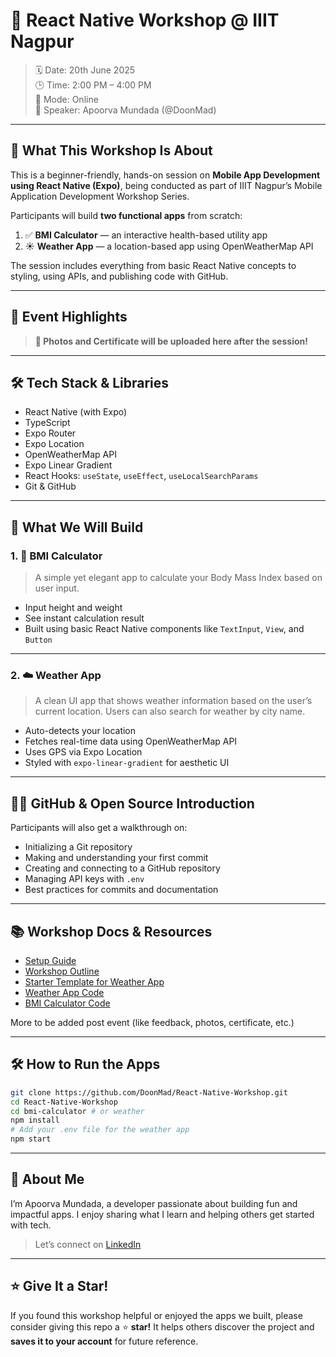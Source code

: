 # 🚀 React Native Workshop @ IIIT Nagpur

> 🗓️ Date: 20th June 2025\
> 🕒 Time: 2:00 PM – 4:00 PM\
> 📍 Mode: Online\
> 🎤 Speaker: Apoorva Mundada (@DoonMad)

---

## 🧠 What This Workshop Is About

This is a beginner-friendly, hands-on session on **Mobile App Development using React Native (Expo)**, being conducted as part of IIIT Nagpur’s Mobile Application Development Workshop Series.

Participants will build **two functional apps** from scratch:

1. ✅ **BMI Calculator** — an interactive health-based utility app
2. ☀️ **Weather App** — a location-based app using OpenWeatherMap API

The session includes everything from basic React Native concepts to styling, using APIs, and publishing code with GitHub.

---

## 📸 Event Highlights

<!-- Certificate and photos to be added here post event -->

> **📸 Photos and Certificate will be uploaded here after the session!**

---

## 🛠️ Tech Stack & Libraries

* React Native (with Expo)
* TypeScript
* Expo Router
* Expo Location
* OpenWeatherMap API
* Expo Linear Gradient
* React Hooks: `useState`, `useEffect`, `useLocalSearchParams`
* Git & GitHub

---

## 📱 What We Will Build

### 1. 🧼 BMI Calculator

> A simple yet elegant app to calculate your Body Mass Index based on user input.

* Input height and weight
* See instant calculation result
* Built using basic React Native components like `TextInput`, `View`, and `Button`

---

### 2. ☁️ Weather App

> A clean UI app that shows weather information based on the user’s current location. Users can also search for weather by city name.

* Auto-detects your location
* Fetches real-time data using OpenWeatherMap API
* Uses GPS via Expo Location
* Styled with `expo-linear-gradient` for aesthetic UI

---

## 🧑‍💻 GitHub & Open Source Introduction

Participants will also get a walkthrough on:

* Initializing a Git repository
* Making and understanding your first commit
* Creating and connecting to a GitHub repository
* Managing API keys with `.env`
* Best practices for commits and documentation

---

## 📚 Workshop Docs & Resources

* [Setup Guide](./docs/setup-guide.md)
* [Workshop Outline](./docs/workshop-outline.md)
* [Starter Template for Weather App](./starter-template/)
* [Weather App Code](./apps/Weather)
* [BMI Calculator Code](./apps/BMI-Calculator)

More to be added post event (like feedback, photos, certificate, etc.)

---

## 🛠️ How to Run the Apps

```bash
git clone https://github.com/DoonMad/React-Native-Workshop.git
cd React-Native-Workshop
cd bmi-calculator # or weather
npm install
# Add your .env file for the weather app
npm start
```

---

## 💼 About Me

I’m Apoorva Mundada, a developer passionate about building fun and impactful apps. I enjoy sharing what I learn and helping others get started with tech.

> Let’s connect on [LinkedIn](https://www.linkedin.com/in/apoorva-mundada/)

---

## ⭐ Give It a Star!

If you found this workshop helpful or enjoyed the apps we built, please consider giving this repo a ⭐ **star!**
It helps others discover the project and **saves it to your account** for future reference.
